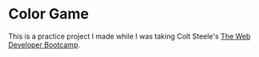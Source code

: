 # Color Game
This is a practice project I made while I was taking Colt Steele's [The Web Developer Bootcamp](https://www.udemy.com/the-web-developer-bootcamp/).
